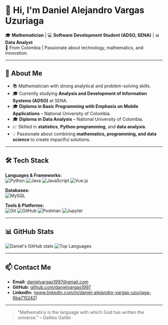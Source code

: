 # 👋 Hi, I'm Daniel Alejandro Vargas Uzuriaga

🎓 **Mathematician** | 💻 **Software Development Student (ADSO, SENA)** | 📊 **Data Analyst**  
📍 From Colombia | Passionate about technology, mathematics, and innovation.

---

## 🌟 About Me
- 📚 Mathematician with strong analytical and problem-solving skills.
- 🎓 Currently studying **Analysis and Development of Information Systems (ADSO)** at SENA.
- 🎓 **Diploma in Basic Programming with Emphasis on Mobile Applications** – National University of Colombia.
- 🎓 **Diploma in Data Analysis** – National University of Colombia.
- 📈 Skilled in **statistics**, **Python programming**, and **data analysis**.
- 💡 Passionate about combining **mathematics, programming, and data science** to create impactful solutions.

---

## 🛠️ Tech Stack
**Languages & Frameworks:**  
![Python](https://img.shields.io/badge/Python-3776AB?style=for-the-badge&logo=python&logoColor=white)
![Java](https://img.shields.io/badge/Java-ED8B00?style=for-the-badge&logo=java&logoColor=white)
![JavaScript](https://img.shields.io/badge/JavaScript-F7DF1E?style=for-the-badge&logo=javascript&logoColor=black)
![Vue.js](https://img.shields.io/badge/Vue.js-35495E?style=for-the-badge&logo=vue.js&logoColor=4FC08D)

**Databases:**  
![MySQL](https://img.shields.io/badge/MySQL-005C84?style=for-the-badge&logo=mysql&logoColor=white)

**Tools & Platforms:**  
![Git](https://img.shields.io/badge/Git-F05032?style=for-the-badge&logo=git&logoColor=white)
![GitHub](https://img.shields.io/badge/GitHub-181717?style=for-the-badge&logo=github&logoColor=white)
![Postman](https://img.shields.io/badge/Postman-FF6C37?style=for-the-badge&logo=postman&logoColor=white)
![Jupyter](https://img.shields.io/badge/Jupyter-F37626?style=for-the-badge&logo=jupyter&logoColor=white)

---

## 📊 GitHub Stats
![Daniel's GitHub stats](https://github-readme-stats.vercel.app/api?username=danielvargas1997&show_icons=true&theme=radical)
![Top Languages](https://github-readme-stats.vercel.app/api/top-langs/?username=danielvargas1997&layout=compact&theme=radical)

---

## 📫 Contact Me
- **Email:** danielvargas1997@gmail.com  
- **GitHub:** [github.com/danielvargas1997](https://github.com/danielvargas1997)  
- **LinkedIn:** (www.linkedin.com/in/daniel-alejandro-vargas-uzuriaga-6ba715242)

---

> “Mathematics is the language with which God has written the universe.” – Galileo Galilei
